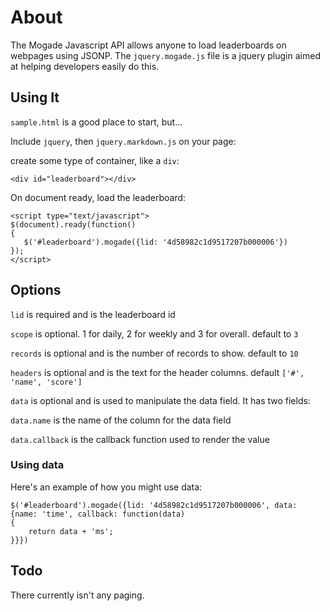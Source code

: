 # About #
The Mogade Javascript API allows anyone to load leaderboards on webpages using JSONP. The `jquery.mogade.js` file is a jquery plugin aimed at helping developers easily do this.

## Using It ##
`sample.html` is a good place to start, but...

Include `jquery`, then `jquery.markdown.js` on your page:
	<script type="text/javascript" src="http://ajax.googleapis.com/ajax/libs/jquery/1.6.0/jquery.min.js"></script>
  <script type="text/javascript" src="jquery.mogade.js"></script>

create some type of container, like a `div`:

	<div id="leaderboard"></div>

On document ready, load the leaderboard:

	<script type="text/javascript">
	$(document).ready(function()
	{
	   $('#leaderboard').mogade({lid: '4d58982c1d9517207b000006'})
	});
	</script>


## Options ##

`lid` is required and is the leaderboard id

`scope` is optional. 1 for daily, 2 for weekly and 3 for overall. default to `3`

`records` is optional and is the number of records to show. default to `10`

`headers` is optional and is the text for the header columns. default `['#', 'name', 'score']`

`data` is optional and is used to manipulate the data field. It has two fields:

`data.name` is the name of the column for the data field

`data.callback` is the callback function used to render the value

### Using data ###
Here's an example of how you might use data:

	$('#leaderboard').mogade({lid: '4d58982c1d9517207b000006', data: {name: 'time', callback: function(data)
	{
		return data + 'ms';
	}}})

## Todo ##
There currently isn't any paging.
